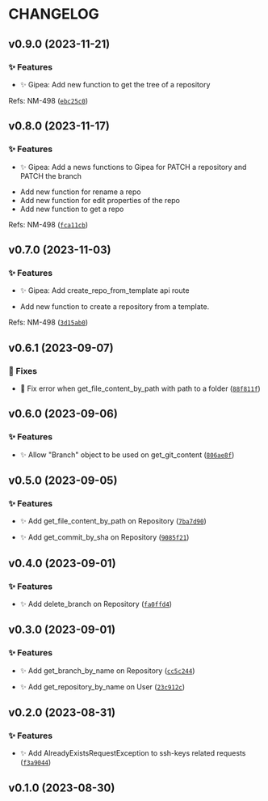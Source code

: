# CHANGELOG


## v0.9.0 (2023-11-21)




### ✨ Features

* ✨ Gipea: Add new function to get the tree of a repository

Refs: NM-498 ([`ebc25c0`](https://github.com/AthAshino/gipea/commit/ebc25c091781b5bf2a1a696f7515a9bcc532e820))




## v0.8.0 (2023-11-17)




### ✨ Features

* ✨ Gipea: Add a news functions to Gipea for PATCH a repository and PATCH the branch

- Add new function for rename a repo
- Add new function for edit properties of the repo
- Add new function to get a repo

Refs: NM-498 ([`fca11cb`](https://github.com/AthAshino/gipea/commit/fca11cbb4f0e4862cffbb9d65c3b65f2d64b592b))




## v0.7.0 (2023-11-03)




### ✨ Features

* ✨ Gipea: Add create_repo_from_template api route

- Add new function to create a repository from a template.

Refs: NM-498 ([`3d15ab0`](https://github.com/AthAshino/gipea/commit/3d15ab0cc5c962e6503f97b45dc439ef52502ebf))




## v0.6.1 (2023-09-07)


### 🐛 Fixes

* 🐛 Fix error when get_file_content_by_path with path to a folder ([`88f811f`](https://github.com/AthAshino/gipea/commit/88f811fec2c5b8290a2639b0258ab34af5076a67))




## v0.6.0 (2023-09-06)




### ✨ Features

* ✨ Allow &#34;Branch&#34; object to be used on get_git_content ([`806ae8f`](https://github.com/AthAshino/gipea/commit/806ae8f21aa26c0dd1a387686ef9996445d58a2e))




## v0.5.0 (2023-09-05)


### ✨ Features

* ✨ Add get_file_content_by_path on Repository ([`7ba7d90`](https://github.com/AthAshino/gipea/commit/7ba7d906fe440ec467e1a67a817a3903fdac7dbd))

* ✨ Add get_commit_by_sha on Repository ([`9085f21`](https://github.com/AthAshino/gipea/commit/9085f21d9130f35adabc3fd29a8abcd0a7c2af1f))




## v0.4.0 (2023-09-01)


### ✨ Features

* ✨ Add delete_branch on Repository ([`fa0ffd4`](https://github.com/AthAshino/gipea/commit/fa0ffd4db0d6d5f17af8b304fadc981bc079c19f))




## v0.3.0 (2023-09-01)




### ✨ Features

* ✨ Add get_branch_by_name on Repository ([`cc5c244`](https://github.com/AthAshino/gipea/commit/cc5c24446d7937942ee504b02149e4f449d60a7f))

* ✨ Add get_repository_by_name on User ([`23c912c`](https://github.com/AthAshino/gipea/commit/23c912c17b05f8fe07a1d9adfb9acec3c11fd033))




## v0.2.0 (2023-08-31)




### ✨ Features

* ✨ Add AlreadyExistsRequestException to ssh-keys related requests ([`f3a9044`](https://github.com/AthAshino/gipea/commit/f3a90449b490e3bb69ee4f36b028dee106057451))




## v0.1.0 (2023-08-30)




